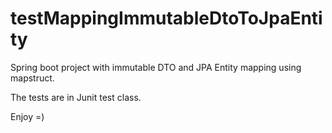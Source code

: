 # testMappingImmutableDtoToJpaEntity
Spring boot project with immutable DTO and JPA Entity mapping using mapstruct.

The tests are in Junit test class.

Enjoy =)
